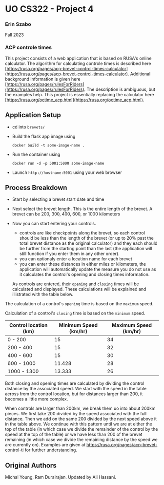 # UO CS322 - Project 4 #
### Erin Szabo
Fall 2023


### ACP controle times

This project consists of a web application that is based on RUSA's online calculator. The algorithm for calculating controle times is described here [https://rusa.org/pages/acp-brevet-control-times-calculator](https://rusa.org/pages/acp-brevet-control-times-calculator). Additional background information is given here [https://rusa.org/pages/rulesForRiders](https://rusa.org/pages/rulesForRiders). The description is ambiguous, but the examples help.
This project is essentially replacing the calculator here [https://rusa.org/octime_acp.html](https://rusa.org/octime_acp.html). 

## Application Setup
-  cd into `brevets/` 
-  Build the flask app image using
    ```
    docker build -t some-image-name .
    ```
- Run the container using

  ```
  docker run -d -p 5001:5000 some-image-name
  ```
 - Launch `http://hostname:5001` using your web browser 



## Process Breakdown

* Start by selecting a brevet start date and time
* Next select the brevet length. This is the entire length of the brevet. A brevet can be 200, 300, 400, 600, or 1000 kilometers
* Now you can start entering your controls.
	* controls are like checkpoints along the brevet, so each control should be less than the length of the brevet (or up to 20% past the total brevet distance as the original calculator) and they each should be further from the starting point than the last (the application will still function if you enter them in any other order).
	* you can optionaly enter a location name for each brevet
	* you can enter these distances in either miles or kilometers, the application will automatically update the measure you do not use as it calculates the control's opening and closing times information.

	As controls are entered, their `opening` and `closing` times will be calculated and displayed. These calculations will be explained and illistrated with the table below.
	
The calculation of a control's `opening` time is based on the `maximum` speed. 

Calculation of a control's `closing` time is based on the `minimum` speed.




| Control location (km)      | Minimum Speed (km/hr) | Maximum Speed (km/hr) |    
| ----------- | ----------- | ----------- | 
| 0 - 200     | 15          | 34 | 
| 200 - 400   | 15          | 32 | 
| 400 - 600   | 15          | 30 | 
| 600 - 1000  | 11.428      | 28 | 
| 1000 - 1300 | 13.333      | 26 | 

Both closing and opening times are calculated by dividing the control distance by the associated speed. We start with the speed in the table across from the control location, but for distances larger than 200, it becomes a little more complex. 

When controls are larger than 200km, we break them uo into about 200km pieces. We first take 200 divided by the speed associated with the full distance. Then we add on the same 200 divided by the next speed above it in the table above. We continue with this pattern until we are at either the top of the table (in which case we divide the remainder of the control by the speed at the top of the table) or we have less than 200 of the brevet remaining (in which case we divide the remaining distance by the speed we are currently on). Examples are given at https://rusa.org/pages/acp-brevet-control-ti for further understanding. 


## Original Authors

Michal Young, Ram Durairajan. Updated by Ali Hassani.
